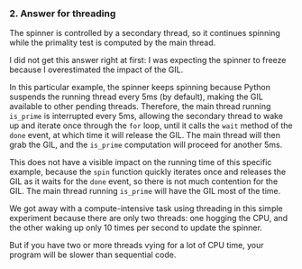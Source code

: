 ### 2. Answer for threading

The spinner is controlled by a secondary thread, so it continues spinning while the primality test is computed by the main thread.

I did not get this answer right at first: I was expecting the spinner to freeze because I overestimated the impact of the GIL.

In this particular example, the spinner keeps spinning because Python suspends the running thread every 5ms (by default), making the GIL available to other pending threads. Therefore, the main thread running `is_prime` is interrupted every 5ms, allowing the secondary thread to wake up and iterate once through the `for` loop, until it calls the `wait` method of the `done` event, at which time it will release the GIL. The main thread will then grab the GIL, and the `is_prime` computation will proceed for another 5ms.

This does not have a visible impact on the running time of this specific example, because the `spin` function quickly iterates once and releases the GIL as it waits for the `done` event, so there is not much contention for the GIL. The main thread running `is_prime` will have the GIL most of the time.

We got away with a compute-intensive task using threading in this simple experiment because there are only two threads: one hogging the CPU, and the other waking up only 10 times per second to update the spinner.

But if you have two or more threads vying for a lot of CPU time, your program will be slower than sequential code.